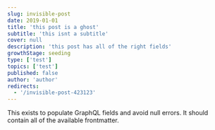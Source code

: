 ```yaml
---
slug: invisible-post
date: 2019-01-01
title: 'this post is a ghost'
subtitle: 'this isnt a subtitle'
cover: null
description: 'this post has all of the right fields'
growthStage: seeding
type: ['test']
topics: ['test']
published: false
author: 'author'
redirects:
  - '/invisible-post-423123'
---
```


This exists to populate GraphQL fields and avoid null errors. It should contain all of the available frontmatter.
